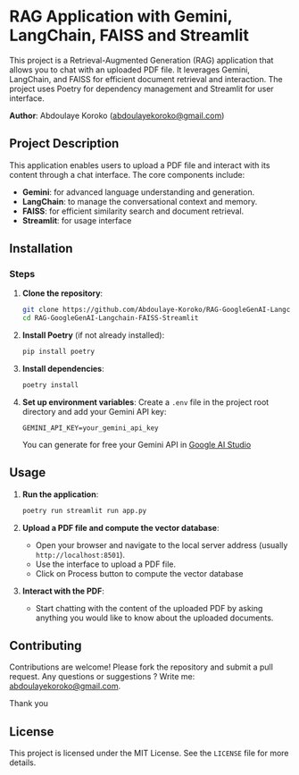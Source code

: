 # RAG Application with Gemini, LangChain, FAISS and Streamlit

This project is a Retrieval-Augmented Generation (RAG) application that allows you to chat with an uploaded PDF file. It leverages Gemini, LangChain, and FAISS for efficient document retrieval and interaction. The project uses Poetry for dependency management and Streamlit for user interface.

**Author**: Abdoulaye Koroko (abdoulayekoroko@gmail.com)

## Project Description

This application enables users to upload a PDF file and interact with its content through a chat interface. The core components include:
- **Gemini**: for advanced language understanding and generation.
- **LangChain**: to manage the conversational context and memory.
- **FAISS**: for efficient similarity search and document retrieval.
- **Streamlit**: for usage interface

## Installation

### Steps

1. **Clone the repository**:
    ```bash
    git clone https://github.com/Abdoulaye-Koroko/RAG-GoogleGenAI-Langchain-FAISS-Streamlit.git
    cd RAG-GoogleGenAI-Langchain-FAISS-Streamlit
    ```

2. **Install Poetry** (if not already installed):
    ```bash
    pip install poetry
    ```

3. **Install dependencies**:
    ```bash
    poetry install
    ```

4. **Set up environment variables**:
    Create a `.env` file in the project root directory and add your Gemini API key:
    ```env
    GEMINI_API_KEY=your_gemini_api_key
    ```
    You can generate for free your Gemini API in [Google AI Studio](https://ai.google.dev/aistudio?hl=fr)
## Usage

1. **Run the application**:
    ```bash
    poetry run streamlit run app.py
    ```

2. **Upload a PDF file and compute the vector database**:
    - Open your browser and navigate to the local server address (usually `http://localhost:8501`).
    - Use the interface to upload a PDF file.
    - Click on Process button to compute the vector database


3. **Interact with the PDF**:
    - Start chatting with the content of the uploaded PDF by asking anything you would like to know about the uploaded documents.

## Contributing

Contributions are welcome! Please fork the repository and submit a pull request. Any questions or suggestions ? Write me: abdoulayekoroko@gmail.com.

Thank you

## License

This project is licensed under the MIT License. See the `LICENSE` file for more details.


